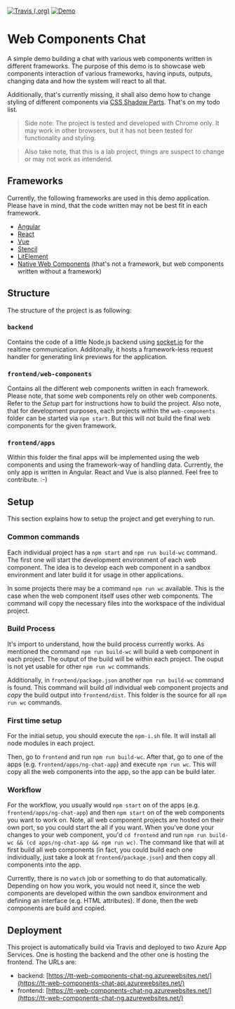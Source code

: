 [![Travis (.org)](https://img.shields.io/travis/thinktecture-labs/web-components-chat?style=for-the-badge)](https://travis-ci.org/thinktecture-labs/web-components-chat)
[![Demo](https://img.shields.io/website?label=demo&style=for-the-badge&url=https%3A%2F%2Ftt-web-components-chat-ng.azurewebsites.net%2F)](https://tt-web-components-chat-ng.azurewebsites.net/)

# Web Components Chat

A simple demo building a chat with various web components written in different frameworks.
The purpose of this demo is to showcase web components interaction of various frameworks, having inputs, outputs, changing data and how the system will react to all that. 

Additionally, that's currently missing, it shall also demo how to change styling of different components via [CSS Shadow Parts](https://www.w3.org/TR/css-shadow-parts-1/). That's on my todo list.

> Side note: The project is tested and developed with Chrome only. It may work in other browsers, but it has not been tested for functionality and styling.

> Also take note, that this is a lab project, things are suspect to change or may not work as intendend.

## Frameworks

Currently, the following frameworks are used in this demo application.
Please have in mind, that the code written may not be best fit in each framework.

* [Angular](https://angular.io/)
* [React](https://reactjs.org/)
* [Vue](https://vuejs.org/)
* [Stencil](https://stenciljs.com/)
* [LitElement](https://lit-element.polymer-project.org/)
* [Native Web Components](https://www.webcomponents.org/) (that's not a framework, but web components written without a framework)

## Structure

The structure of the project is as following:

### `backend`

Contains the code of a little Node.js backend using [socket.io]() for the realtime communication. Additonally, it hosts a framework-less request handler for generating link previews for the application.

### `frontend/web-components`

Contains all the different web components written in each framework.
Please note, that some web components rely on other web components.
Refer to the _Setup_ part for instructions how to build the project. 
Also note, that for development purposes, each projects within the `web-components` folder can be started via `npm start`.
But this will not build the final web components for the given framework.

### `frontend/apps`

Within this folder the final apps will be implemented using the web components and using the framework-way of handling data.
Currently, the only app is written in Angular. 
React and Vue is also planned. 
Feel free to contribute. :-)

## Setup

This section explains how to setup the project and get everyhing to run.

### Common commands

Each individual project has a `npm start` and `npm run build-wc` command.
The first one will start the development environment of each web component.
The idea is to develop each web component in a sandbox environment and later build it for usage in other applications.

In some projects there may be a command `npm run wc` available.
This is the case when the web component itself uses other web components.
The command will copy the necessary files into the workspace of the individual project.

### Build Process

It's import to understand, how the build process currently works. 
As mentioned the command `npm run build-wc` will build a web component in each project.
The output of the build will be within each project.
The ouput is not yet usable for other `npm run wc` commands.

Additionally, in `frontend/package.json` another `npm run build-wc` command is found.
This command will build _all_ individual web component projects and _copy_ the build output into `frontend/dist`.
This folder is the source for all `npm run wc` commands.

### First time setup

For the initial setup, you should execute the `npm-i.sh` file.
It will install all node modules in each project.

Then, go to `frontend` and run `npm run build-wc`.
After that, go to one of the apps (e.g. `frontend/apps/ng-chat-app`) and execute `npm run wc`.
This will copy all the web components into the app, so the app can be build later.

### Workflow

For the workflow, you usually would `npm start` on of the apps (e.g. `frontend/apps/ng-chat-app`) and then `npm start` on of the web components you want to work on.
Note, all web component projects are hosted on their own port, so you could start the all if you want.
When you've done your changes to your web component, you'd `cd frontend` and run `npm run build-wc && (cd apps/ng-chat-app && npm run wc)`. 
The command like that will at first build all web components (in fact, you could build each one individually, just take a look at `frontend/package.json`) and then copy all components into the app. 

Currently, there is no `watch` job or something to do that automatically.
Depending on how you work, you would not need it, since the web components are developed within the own sandbox environment and defining an interface (e.g. HTML attributes). 
If done, then the web components are build and copied.

## Deployment

This project is automatically build via Travis and deployed to two Azure App Services.
One is hosting the backend and the other one is hosting the frontend.
The URLs are:

* backend: [https://tt-web-components-chat-ng.azurewebsites.net/](https://tt-web-components-chat-api.azurewebsites.net/)
* frontend: [https://tt-web-components-chat-ng.azurewebsites.net/](https://tt-web-components-chat-ng.azurewebsites.net/)